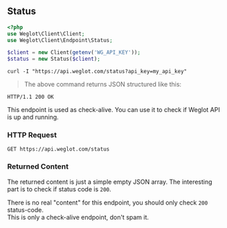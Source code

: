 ## Status

```php
<?php
use Weglot\Client\Client;
use Weglot\Client\Endpoint\Status;

$client = new Client(getenv('WG_API_KEY'));
$status = new Status($client);
```

```shell
curl -I "https://api.weglot.com/status?api_key=my_api_key"
```

> The above command returns JSON structured like this:

```
HTTP/1.1 200 OK
```

This endpoint is used as check-alive. You can use it to check if Weglot API is up and running.

### HTTP Request

`GET https://api.weglot.com/status`

### Returned Content

The returned content is just a simple empty JSON array. The interesting part is to check if status code is `200`.

<aside class="notice">
There is no real "content" for this endpoint, you should only check <code>200</code> status-code.
</aside>

<aside class="warning">
This is only a check-alive endpoint, don't spam it.
</aside>